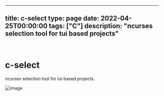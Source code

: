 
---
title: c-select
type: page
date: 2022-04-25T00:00:00
tags: ["C"]
description: "ncurses selection tool for tui based projects"
---


<br>

# c-select
ncurses selection tool for tui based projects.

![image](https://user-images.githubusercontent.com/35516367/214741989-054b90d2-7209-48b4-9006-5741b56f8ee8.png)
